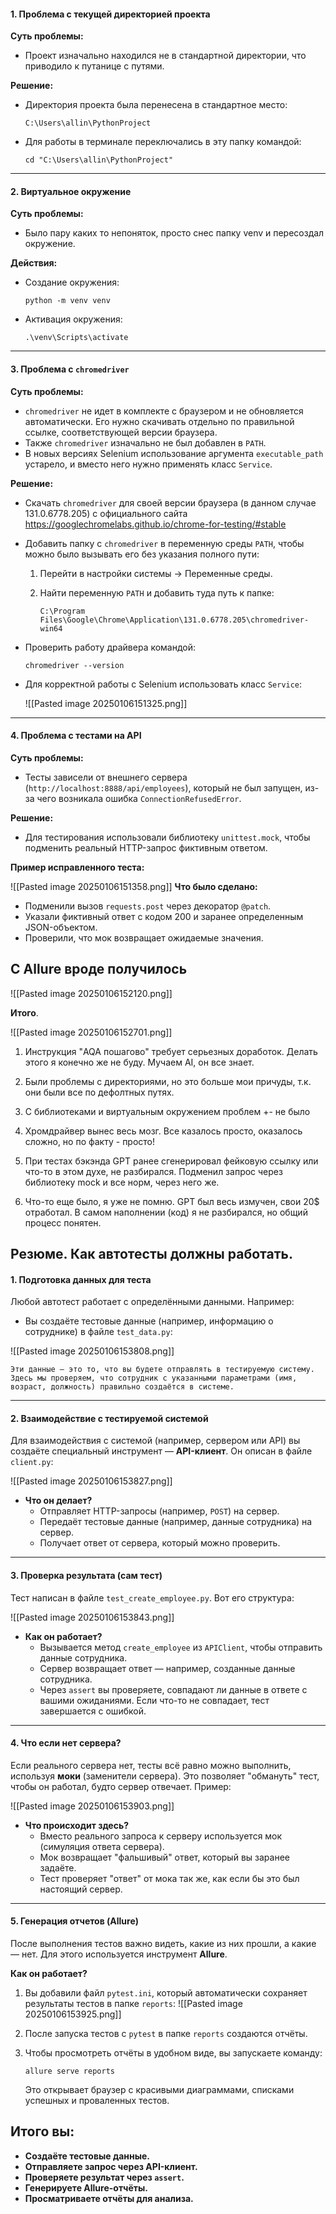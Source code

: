 
#### 1. **Проблема с текущей директорией проекта**

**Суть проблемы:**

- Проект изначально находился не в стандартной директории, что приводило к путанице с путями.

**Решение:**

- Директория проекта была перенесена в стандартное место:
    
    `C:\Users\allin\PythonProject`
    
- Для работы в терминале переключались в эту папку командой:
    
    `cd "C:\Users\allin\PythonProject"`
    

---

#### 2. **Виртуальное окружение**

**Суть проблемы:**

- Было пару каких то непоняток, просто снес папку venv и пересоздал окружение.

**Действия:**

- Создание окружения:
    
    `python -m venv venv`
    
- Активация окружения:
    
    `.\venv\Scripts\activate`
    

---

#### 3. **Проблема с `chromedriver`**

**Суть проблемы:**

- `chromedriver` не идет в комплекте с браузером и не обновляется автоматически. Его нужно скачивать отдельно по правильной ссылке, соответствующей версии браузера.
- Также `chromedriver` изначально не был добавлен в `PATH`.
- В новых версиях Selenium использование аргумента `executable_path` устарело, и вместо него нужно применять класс `Service`.

**Решение:**

- Скачать `chromedriver` для своей версии браузера (в данном случае 131.0.6778.205) с официального сайта https://googlechromelabs.github.io/chrome-for-testing/#stable
- Добавить папку с `chromedriver` в переменную среды `PATH`, чтобы можно было вызывать его без указания полного пути:
    1. Перейти в настройки системы → Переменные среды.
    2. Найти переменную `PATH` и добавить туда путь к папке:
        
        `C:\Program Files\Google\Chrome\Application\131.0.6778.205\chromedriver-win64`
        
- Проверить работу драйвера командой:
    
    `chromedriver --version`
    
- Для корректной работы с Selenium использовать класс `Service`:
    
    ![[Pasted image 20250106151325.png]]
    

---

#### 4. **Проблема с тестами на API**

**Суть проблемы:**

- Тесты зависели от внешнего сервера (`http://localhost:8888/api/employees`), который не был запущен, из-за чего возникала ошибка `ConnectionRefusedError`.

**Решение:**

- Для тестирования использовали библиотеку `unittest.mock`, чтобы подменить реальный HTTP-запрос фиктивным ответом.

**Пример исправленного теста:**

![[Pasted image 20250106151358.png]]
**Что было сделано:**

- Подменили вызов `requests.post` через декоратор `@patch`.
- Указали фиктивный ответ с кодом 200 и заранее определенным JSON-объектом.
- Проверили, что мок возвращает ожидаемые значения.

## С Allure вроде получилось
![[Pasted image 20250106152120.png]]


**Итого**. 

![[Pasted image 20250106152701.png]]

1. Инструкция "AQA пошагово" требует серьезных доработок. Делать этого я конечно же не буду. Мучаем AI, он все знает. 

2. Были проблемы с директориями, но это больше мои причуды, т.к. они были все по дефолтных путях.  

3. С библиотеками и виртуальным окружением проблем +- не было

4. Хромдрайвер вынес весь мозг. Все казалось просто, оказалось сложно, но по факту - просто! 

5. При тестах бэкэнда GPT ранее сгенерировал фейковую ссылку или что-то в этом духе, не разбирался. Подменил запрос через библиотеку mock и все норм, через него же. 

6. Что-то еще было, я уже не помню. GPT был весь измучен, свои 20$ отработал. В самом наполнении (код) я не разбирался, но общий процесс понятен.  


## Резюме. Как автотесты должны работать.
#### **1. Подготовка данных для теста**

Любой автотест работает с определёнными данными. Например:

- Вы создаёте тестовые данные (например, информацию о сотруднике) в файле `test_data.py`:
    
![[Pasted image 20250106153808.png]]
    
    Эти данные — это то, что вы будете отправлять в тестируемую систему. Здесь мы проверяем, что сотрудник с указанными параметрами (имя, возраст, должность) правильно создаётся в системе.

---

#### **2. Взаимодействие с тестируемой системой**

Для взаимодействия с системой (например, сервером или API) вы создаёте специальный инструмент — **API-клиент**. Он описан в файле `client.py`:

![[Pasted image 20250106153827.png]]
- **Что он делает?**
    - Отправляет HTTP-запросы (например, `POST`) на сервер.
    - Передаёт тестовые данные (например, данные сотрудника) на сервер.
    - Получает ответ от сервера, который можно проверить.

---

#### **3. Проверка результата (сам тест)**

Тест написан в файле `test_create_employee.py`. Вот его структура:

![[Pasted image 20250106153843.png]]

- **Как он работает?**
    - Вызывается метод `create_employee` из `APIClient`, чтобы отправить данные сотрудника.
    - Сервер возвращает ответ — например, созданные данные сотрудника.
    - Через `assert` вы проверяете, совпадают ли данные в ответе с вашими ожиданиями. Если что-то не совпадает, тест завершается с ошибкой.

---

#### **4. Что если нет сервера?**

Если реального сервера нет, тесты всё равно можно выполнить, используя **моки** (заменители сервера). Это позволяет "обмануть" тест, чтобы он работал, будто сервер отвечает. Пример:

![[Pasted image 20250106153903.png]]

- **Что происходит здесь?**
    - Вместо реального запроса к серверу используется мок (симуляция ответа сервера).
    - Мок возвращает "фальшивый" ответ, который вы заранее задаёте.
    - Тест проверяет "ответ" от мока так же, как если бы это был настоящий сервер.

---

#### **5. Генерация отчетов (Allure)**

После выполнения тестов важно видеть, какие из них прошли, а какие — нет. Для этого используется инструмент **Allure**.

**Как он работает?**

1. Вы добавили файл `pytest.ini`, который автоматически сохраняет результаты тестов в папке `reports`:
![[Pasted image 20250106153925.png]]
    
2. После запуска тестов с `pytest` в папке `reports` создаются отчёты.
3. Чтобы просмотреть отчёты в удобном виде, вы запускаете команду:
    
    `allure serve reports`
    
    Это открывает браузер с красивыми диаграммами, списками успешных и проваленных тестов.



## Итого вы:

- **Создаёте тестовые данные.**
- **Отправляете запрос через API-клиент.**
- **Проверяете результат через `assert`.**
- **Генерируете Allure-отчёты.**
- **Просматриваете отчёты для анализа.**